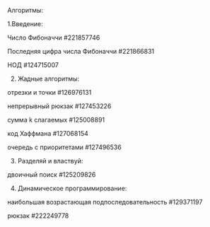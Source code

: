 Алгоритмы:

1.Введение:

Число Фибоначчи					#221857746

Последняя цифра числа Фибоначчи			#221866831 

НОД							#124715007

2. Жадные алгоритмы:

отрезки и точки					#126976131

непрерывный рюкзак 					#127453226

сумма k  слагаемых					#125008891

код Хаффмана						#127068154

очередь с приоритетами				#127496536

3. Разделяй и властвуй:

двоичный поиск 					#125209826

4. Динамическое программирование:

наибольшая возрастающая подпоследовательность	#129371197

рюкзак							#222249778
